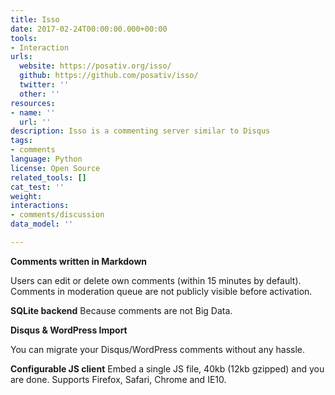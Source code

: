 ```yaml
---
title: Isso
date: 2017-02-24T00:00:00.000+00:00
tools:
- Interaction
urls:
  website: https://posativ.org/isso/
  github: https://github.com/posativ/isso/
  twitter: ''
  other: ''
resources:
- name: ''
  url: ''
description: Isso is a commenting server similar to Disqus
tags:
- comments
language: Python
license: Open Source
related_tools: []
cat_test: ''
weight: 
interactions:
- comments/discussion
data_model: ''

---
```

**Comments written in Markdown**

Users can edit or delete own comments (within 15 minutes by default).
Comments in moderation queue are not publicly visible before activation.

**SQLite backend**
Because comments are not Big Data.

**Disqus & WordPress Import**

You can migrate your Disqus/WordPress comments without any hassle.

**Configurable JS client**
Embed a single JS file, 40kb (12kb gzipped) and you are done.
Supports Firefox, Safari, Chrome and IE10.